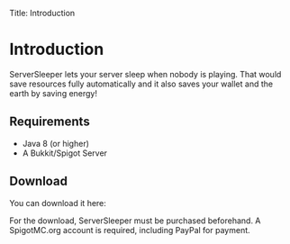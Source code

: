 Title: Introduction

# Introduction

ServerSleeper lets your server sleep when nobody is playing. That would save resources fully automatically and it also saves your wallet and the earth by saving energy!

## Requirements

- Java 8 (or higher)
- A Bukkit/Spigot Server

## Download

You can download it here: [](https://www.spigotmc.org/resources/84179/)

For the download, ServerSleeper must be purchased beforehand. A SpigotMC.org account is required, including PayPal for payment.
